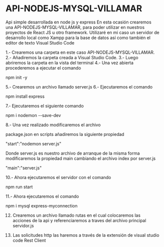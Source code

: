 # API-NODEJS-MYSQL-VILLAMAR
 Api simple desarrollada en node js y express
En esta ocasión crearemos una API-NODEJS-MYSQL-VILLAMAR, para poder utilizar en nuestros proyectos de React JS u otro framework.
Utilizaré en mi caso un servidor de desarrollo local como Xampp para la base de datos así como también el editor de texto Visual Studio Code

1.- Crearemos una carpeta en este caso API-NODEJS-MYSQL-VILLAMAR.
2.- Añadiremos la carpeta creada a Visual Studio Code.
3.- Luego abriremos la carpeta en la vista del terminal
4.- Una vez abierta procederemos a ejecutar el comando 

npm init -y

5.- Crearemos un archivo llamado server.js
6.- Ejecutaremos el comando 

npm install express

7.- Ejecutaremos el siguiente comando 

npm i nodemon --save-dev

8.- Una  vez realizado modificaremos el archivo

package.json en scripts añadiremos la siguiente propiedad
 
"start":"nodemon server.js"

Donde server.js es nuestro archivo de arranque de la misma forma modificaremos la propiedad main cambiando el archivo index por server.js

"main":"server.js"

10.- Ahora ejecutaremos el servidor con el comando 

npm run start

11.- Ahora ejecutaremos el comando 

npm i mysql express-myconnection

12. Crearemos un archivo llamado rutas en el cual colocaremos las acciones de la api y referenciaremos a traves del archivo principal servidor.js

13. Las solicitudes http las haremos a través de la extensión de visual studio code Rest Client